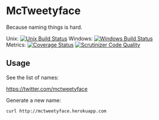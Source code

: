 # McTweetyface

Because naming things is hard.

Unix: [![Unix Build Status](http://img.shields.io/travis/jacebrowning/mctweetyface/master.svg)](https://travis-ci.org/jacebrowning/mctweetyface) Windows: [![Windows Build Status](https://img.shields.io/appveyor/ci/jacebrowning/mctweetyface.svg)](https://ci.appveyor.com/project/jacebrowning/mctweetyface)<br>Metrics: [![Coverage Status](http://img.shields.io/coveralls/jacebrowning/mctweetyface/master.svg)](https://coveralls.io/r/jacebrowning/mctweetyface) [![Scrutinizer Code Quality](http://img.shields.io/scrutinizer/g/jacebrowning/mctweetyface.svg)](https://scrutinizer-ci.com/g/jacebrowning/mctweetyface/?branch=master)

## Usage

See the list of names:

https://twitter.com/mctweetyface

Generate a new name:

```
curl http://mctweetyface.herokuapp.com
```

